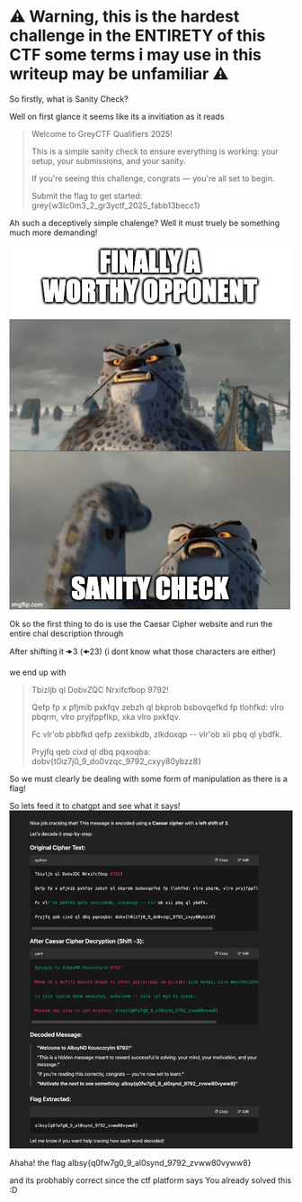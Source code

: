# ⚠️ Warning, this is the hardest challenge in the ENTIRETY of this CTF some terms i may use in this writeup may be unfamiliar ⚠️

So firstly, what is Sanity Check?

Well on first glance it seems like its a invitiation as it reads

>  Welcome to GreyCTF Qualifiers 2025!
> 
> This is a simple sanity check to ensure everything is working: your setup, your submissions, and your sanity.
> 
> If you're seeing this challenge, congrats — you're all set to begin.
> 
> Submit the flag to get started: grey{w3lc0m3_2_gr3yctf_2025_fabb13becc1}

Ah such a deceptively simple chalenge? Well it must truely be something much more demanding!

![](https://github.com/saumilthecode/writeup-of-sorts-greyhats-2025/blob/main/Sanity%20Check/im_not_sane.jpeg?raw=true)

Ok so the first thing to do is use the Caesar Cipher website and run the entire chal description through

After shifting it 🠞3 (🠜23)	 (i dont know what those characters are either)

we end up with 

> Tbizljb ql DobvZQC Nrxifcfbop 9792!
> 
> Qefp fp x pfjmib pxkfqv zebzh ql bkprob bsbovqefkd fp tlohfkd: vlro pbqrm, vlro pryjfppflkp, xka vlro pxkfqv.
> 
> Fc vlr'ob pbbfkd qefp zexiibkdb, zlkdoxqp -- vlr'ob xii pbq ql ybdfk.
> 
> Pryjfq qeb cixd ql dbq pqxoqba: dobv{t0iz7j0_9_do0vzqc_9792_cxyy80ybzz8}

So we must clearly be dealing with some form of manipulation as there is a flag!

So lets feed it to chatgpt and see what it says!
![](https://github.com/saumilthecode/writeup-of-sorts-greyhats-2025/blob/main/Sanity%20Check/SCR-20250604-iplc.png?raw=true)

Ahaha! the flag albsy{q0fw7g0_9_al0synd_9792_zvww80vyww8}

and its probhably correct since the ctf platform says You already solved this :D

